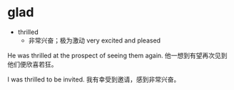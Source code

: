 # glad

- thrilled
  - 非常兴奋；极为激动 very excited and pleased

He was thrilled at the prospect of seeing them again.
他一想到有望再次见到他们便欣喜若狂。

I was thrilled to be invited.
我有幸受到邀请，感到非常兴奋。



